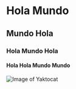 # Hola Mundo
## Mundo Hola
### Hola Mundo Hola
#### Hola Hola Mundo Mundo

![Image of Yaktocat](https://octodex.github.com/images/yaktocat.png)
